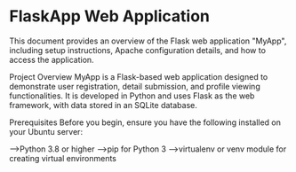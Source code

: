 # FlaskApp Web Application
This document provides an overview of the Flask web application "MyApp", including setup instructions, Apache configuration details, and how to access the application.

Project Overview
MyApp is a Flask-based web application designed to demonstrate user registration, detail submission, and profile viewing functionalities. It is developed in Python and uses Flask as the web framework, with data stored in an SQLite database.

Prerequisites
Before you begin, ensure you have the following installed on your Ubuntu server:

-->Python 3.8 or higher
-->pip for Python 3
-->virtualenv or venv module for creating virtual environments
